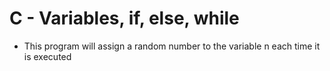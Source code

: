 # C - Variables, if, else, while

* This program will assign a random number to the variable n each time it is executed
